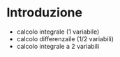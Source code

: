 #  Introduzione

- calcolo integrale (1 variabile)
- calcolo differenzaile (1/2 variabili)
- calcolo integrale a 2 variabili
